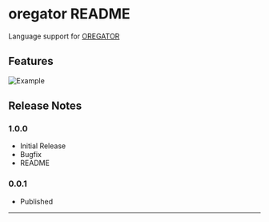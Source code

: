 # oregator README

Language support for [OREGATOR](https://www.opag.ch/index.php/8-produkte/software/20-oregator-reportgenerator-fuer-sql-datenbanken)

## Features

![Example](images/oregator_language.gif)

## Release Notes

### 1.0.0

* Initial Release
* Bugfix
* README

### 0.0.1

* Published

-----------------------------------------------------------------------------------------------------------